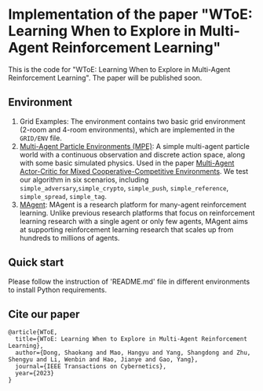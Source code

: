 # Implementation of the paper "WToE: Learning When to Explore in Multi-Agent Reinforcement Learning"

This is the code for "WToE: Learning When to Explore in Multi-Agent Reinforcement Learning". The paper will be published soon.

## Environment
1. Grid Examples: The environment contains two basic grid environment (2-room and 4-room environments), which are implemented in the `GRID/ENV` file.
2. [Multi-Agent Particle Environments (MPE)](https://github.com/openai/multiagent-particle-envs): A simple multi-agent particle world with a continuous observation and discrete action space, along with some basic simulated physics. Used in the paper [Multi-Agent Actor-Critic for Mixed Cooperative-Competitive Environments](https://arxiv.org/pdf/1706.02275.pdf). We test our algorithm in six scenarios, including `simple_adversary`,`simple_crypto`, `simple_push`, `simple_reference`, `simple_spread`, `simple_tag`.
3. [MAgent](https://github.com/geek-ai/MAgent): MAgent is a research platform for many-agent reinforcement learning. Unlike previous research platforms that focus on reinforcement learning research with a single agent or only few agents, MAgent aims at supporting reinforcement learning research that scales up from hundreds to millions of agents.

## Quick start
Please follow the instruction of 'README.md' file in different environments to install Python requirements.

## Cite our paper
```
@article{WToE,
  title={WToE: Learning When to Explore in Multi-Agent Reinforcement Learning},
  author={Dong, Shaokang and Mao, Hangyu and Yang, Shangdong and Zhu, Shengyu and Li, Wenbin and Hao, Jianye and Gao, Yang},
  journal={IEEE Transactions on Cybernetics},
  year={2023}
}
```